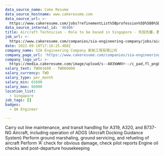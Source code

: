 ```yaml
---
data_source_name: Cake Resume
data_source_hostname: www.cakeresume.com
data_source_url: >-
  https://www.cakeresume.com/jobs?refinementList%5Bprofession%5D%5B0%5D=engineering_qa-engineer&refinementList%5Bsalary_type%5D=per_month&refinementList%5Bsalary_currency%5D=TWD&range%5Bsalary_range%5D%5Bmax%5D=600000
data_source_internal_id: '46486'
title: Aircraft Technician - Role to be based in Singapore - 先投先審，歡迎投遞
job_url: >-
  https://www.cakeresume.com/companies/sia-engineering-company/jobs/aircraft-technician
date: 2022-09-18T17:16:25.488Z
company_name: SIA Engineering Company 新航工程有限公司
company_page_url: 'https://www.cakeresume.com/companies/sia-engineering-company'
company_logo_url: >-
  https://media.cakeresume.com/image/upload/s--A03kWWVr--/c_pad,fl_png8,h_200,w_200/v1668444725/yvud7e7c4pozk4k31sox.png
salary_text: TWD61600 - TWD66000
salary_currency: TWD
salary_type: per_month
salary_min: 61600
salary_max: 66000
location_list:
  - Singapore
job_tags: []
badges:
  - QA Engineer

---
```


Carry out line maintenance, and transit handling for A319, A320, and B737-NG Aircraft, including operation of ADGS (Aircraft Docking Guidance System) Perform ground marshaling, ground servicing, and refueling of aircraft Perform ‘A’ check for obvious damage, check pilot reports Engine oil checks and post-departure housekeeping
